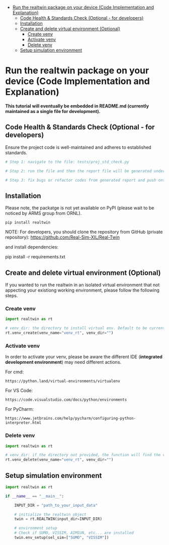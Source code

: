 - [Run the realtwin package on your device (Code Implementation and Explanation)](#run-the-realtwin-package-on-your-device-code-implementation-and-explanation)
  - [Code Health \& Standards Check (Optional - for developers)](#code-health--standards-check-optional---for-developers)
  - [Installation](#installation)
  - [Create and delete virtual environment (Optional)](#create-and-delete-virtual-environment-optional)
    - [Create venv](#create-venv)
    - [Activate venv](#activate-venv)
    - [Delete venv](#delete-venv)
  - [Setup simulation environment](#setup-simulation-environment)

# Run the realtwin package on your device (Code Implementation and Explanation)

**This tutorial will eventually be embedded in README.md (currently maintained as a single file for development).**

## Code Health & Standards Check (Optional - for developers)

Ensure the project code is well-maintained and adheres to established standards.

```python
# Step 1: navigate to the file: tests/proj_std_check.py

# Step 2: run the file and then the report file will be generated under foldedr: docs/code_evaluation

# Step 3: fix bugs or refactor codes from generated report and push onto GitHub
```

## Installation

Please note, the packatge is not yet available on PyPI (please wait to be noticed by ARMS group from ORNL).

`pip install realtwin `

NOTE: For developers, you should clone the repository from GitHub (private repository): https://github.com/Real-Sim-XIL/Real-Twin

and install dependencies:

pip install -r requirements.txt

## Create and delete virtual environment (Optional)

If you wanted to run the realtwin in an isolated virtual environment that not appecting your existiong working environment, please follow the following steps.

### Create venv

```python
import realtwin as rt

# venv_dir: the directory to install virtual env. Default to be current folder
rt.venv_create(venv_name="venv_rt", venv_dir="")
```

### Activate venv

In order to activate your venv, please be aware the different IDE (**integrated development environment**) may need different actions.

For cmd:

    https://python.land/virtual-environments/virtualenv

For VS Code:

    https://code.visualstudio.com/docs/python/environments

For PyCharm:

    https://www.jetbrains.com/help/pycharm/configuring-python-interpreter.html

### Delete venv

```python
import realtwin as rt

# venv_dir: if the directory not provided, the function will find the venv under current folder
rt.venv_delete(venv_name="venv_rt", venv_dir="")
```

## Setup simulation environment

```python
import realtwin as rt

if __name__ == "__main__":

    INPUT_DIR = "path_to_your_input_data"

    # initialize the realtwin object
    twin = rt.REALTWIN(input_dir=INPUT_DIR)

    # environment setup
    # Check if SUMO, VISSIM, AIMSUN, etc... are installed
    twin.env_setup(sel_sim=["SUMO", "VISSIM"])


```
